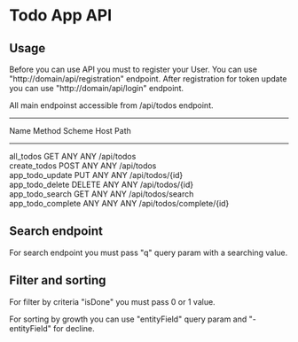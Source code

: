 # Todo App API

## Usage

Before you can use API you must to register your User.
You can use "http://domain/api/registration" endpoint.
After registration for token update you can use 
"http://domain/api/login" endpoint.

All main endpoinst accessible from /api/todos endpoint.
------------------- -------- -------- ------ -------------------------- 
Name                Method   Scheme   Host   Path                      
------------------- -------- -------- ------ -------------------------- 
all_todos           GET      ANY      ANY    /api/todos                
create_todos        POST     ANY      ANY    /api/todos                
app_todo_update     PUT      ANY      ANY    /api/todos/{id}           
app_todo_delete     DELETE   ANY      ANY    /api/todos/{id}           
app_todo_search     GET      ANY      ANY    /api/todos/search         
app_todo_complete   ANY      ANY      ANY    /api/todos/complete/{id}

## Search endpoint

For search endpoint you must pass "q" query param with a searching value.

## Filter and sorting

For filter by criteria "isDone" you must pass 0 or 1 value.

For sorting by growth you can use "entityField" query param and "-entityField" for decline.

